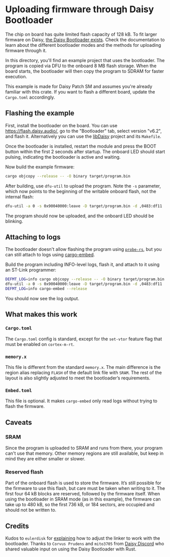 # Uploading firmware through Daisy Bootloader

The chip on board has quite limited flash capacity of 128 kB. To fit larger
firmware on Daisy, [the Daisy Bootloader exists](https://electro-smith.github.io/libDaisy/md_doc_2md_2__a7___getting-_started-_daisy-_bootloader.html).
Check the documentation to learn about the different bootloader modes and the
methods for uploading firmware through it.

In this directory, you'll find an example project that uses the bootloader.
The program is copied via DFU to the onboard 8 MB flash storage. When the board
starts, the bootloader will then copy the program to SDRAM for faster execution.

This example is made for Daisy Patch SM and assumes you're already familiar with
this crate. If you want to flash a different board, update the `Cargo.toml`
accordingly.

## Flashing the example

First, install the bootloader on the board. You can use <https://flash.daisy.audio/>,
go to the "Bootloader" tab, select version "v6.2", and flash it. Alternatively
you can use the [libDaisy](https://github.com/electro-smith/libDaisy/tree/master)
project and its `Makefile`.

Once the bootloader is installed, restart the module and press the BOOT button
within the first 2 seconds after startup. The onboard LED should start pulsing,
indicating the bootloader is active and waiting.

Now build the example firmware:

```sh
cargo objcopy --release -- -O binary target/program.bin
```

After building, use `dfu-util` to upload the program. Note the `-s` parameter,
which now points to the beginning of the writable onboard flash, not the
internal flash:

```sh
dfu-util -a 0 -s 0x90040000:leave -D target/program.bin -d ,0483:df11
```

The program should now be uploaded, and the onboard LED should be blinking.

## Attaching to logs

The bootloader doesn't allow flashing the program using
[`probe-rs`](https://probe.rs/), but you can still attach to logs using
[cargo-embed](https://probe.rs/docs/tools/cargo-embed/).

Build the program including INFO-level logs, flash it, and attach to
it using an ST-Link programmer:

```sh
DEFMT_LOG=info cargo objcopy --release -- -O binary target/program.bin
dfu-util -a 0 -s 0x90040000:leave -D target/program.bin -d ,0483:df11
DEFMT_LOG=info cargo-embed --release
```

You should now see the log output.

## What makes this work

### `Cargo.toml`

The `Cargo.toml` config is standard, except for the `set-vtor` feature flag
that must be enabled on `cortex-m-rt`.

### `memory.x`

This file is different from the standard `memory.x`. The main difference is the
region alias replacing `FLASH` of the default link file with `SRAM`.
The rest of the layout is also slightly adjusted to meet the bootloader’s
requirements.

### `Embed.toml`

This file is optional. It makes `cargo-embed` only read logs without trying to
flash the firmware.

## Caveats

### SRAM

Since the program is uploaded to SRAM and runs from there, your program can't
use that memory. Other memory regions are still available, but keep in mind
they are either smaller or slower.

### Reserved flash

Part of the onboard flash is used to store the firmware. It’s still possible
for the firmware to use this flash, but care must be taken when writing to it.
The first four 64 kB blocks are reserved, followed by the firmware itself.
When using the bootloader in SRAM mode (as in this example), the firmware can
take up to 480 kB, so the first 736 kB, or 184 sectors, are occupied and should
not be written to.

## Credits

Kudos to `eulerdisk` for [explaining](https://github.com/rust-embedded/cortex-m/issues/599#issuecomment-2956003568)
how to adjust the linker to work with the bootloader. Thanks to `Corvus Prudens`
and `mito3705` from [Daisy Discord](https://discord.com/channels/1037767234803740694/1039305128886403072)
who shared valuable input on using the Daisy Bootloader with Rust.
